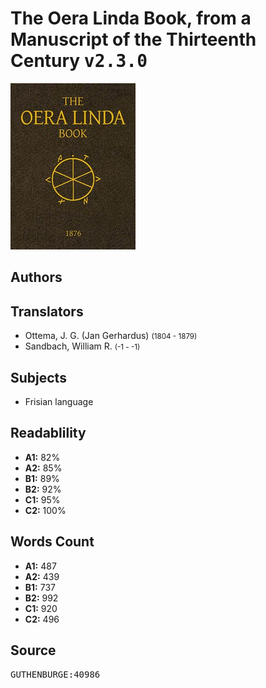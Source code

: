 # The Oera Linda Book, from a Manuscript of the Thirteenth Century <kbd>v2.3.0</kbd>

![](./cover.medium.jpg "")

## Authors



## Translators


 - Ottema, J. G. (Jan Gerhardus) <small>(1804 - 1879)</small>
 - Sandbach, William R. <small>(-1 - -1)</small>

## Subjects


 - Frisian language

## Readablility


 - **A1:** 82%
 - **A2:** 85%
 - **B1:** 89%
 - **B2:** 92%
 - **C1:** 95%
 - **C2:** 100%

## Words Count


 - **A1:** 487
 - **A2:** 439
 - **B1:** 737
 - **B2:** 992
 - **C1:** 920
 - **C2:** 496

## Source


<kbd>GUTHENBURGE:40986</kbd>
